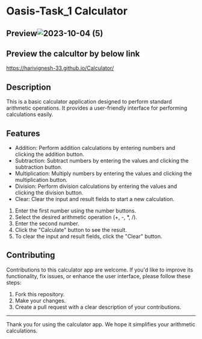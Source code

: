 # Oasis-Task_1  Calculator

## Preview![2023-10-04 (5)](https://github.com/Harivignesh-33/Oasis-Task_1/assets/131459225/b8582327-78a7-435d-b57a-841a0aa043a4)

## Preview the calcultor by below link
https://harivignesh-33.github.io/Calculator/



## Description
This is a basic calculator application designed to perform standard arithmetic operations. It provides a user-friendly interface for performing calculations easily.

## Features
- Addition: Perform addition calculations by entering numbers and clicking the addition button.
- Subtraction: Subtract numbers by entering the values and clicking the subtraction button.
- Multiplication: Multiply numbers by entering the values and clicking the multiplication button.
- Division: Perform division calculations by entering the values and clicking the division button.
- Clear: Clear the input and result fields to start a new calculation.


1. Enter the first number using the number buttons.
2. Select the desired arithmetic operation (+, -, *, /).
3. Enter the second number.
4. Click the "Calculate" button to see the result.
5. To clear the input and result fields, click the "Clear" button.


## Contributing
Contributions to this calculator app are welcome. If you'd like to improve its functionality, fix issues, or enhance the user interface, please follow these steps:

1. Fork this repository.
2. Make your changes.
3. Create a pull request with a clear description of your contributions.

---

Thank you for using the calculator app. We hope it simplifies your arithmetic calculations.
